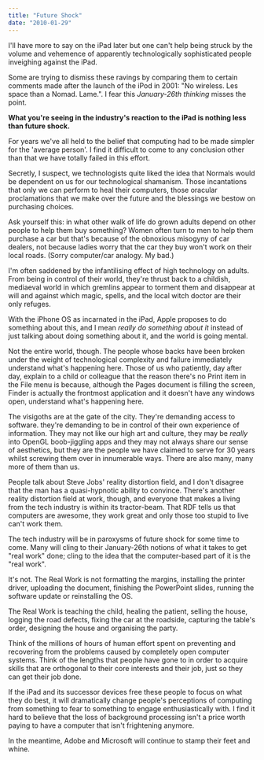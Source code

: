 ```yaml
---
title: "Future Shock"
date: "2010-01-29"
---
```


I'll have more to say on the iPad later but one can't help being struck by the volume and vehemence of apparently technologically sophisticated people inveighing against the iPad.

Some are trying to dismiss these ravings by comparing them to certain comments made after the launch of the iPod in 2001: "No wireless. Les space than a Nomad. Lame.". I fear this _January-26th thinking_ misses the point.

**What you're seeing in the industry's reaction to the iPad is nothing less than future shock.**

For years we've all held to the belief that computing had to be made simpler for the 'average person'. I find it difficult to come to any conclusion other than that we have totally failed in this effort.

Secretly, I suspect, we technologists quite liked the idea that Normals would be dependent on us for our technological shamanism. Those incantations that only we can perform to heal their computers, those oracular proclamations that we make over the future and the blessings we bestow on purchasing choices.

Ask yourself this: in what other walk of life do grown adults depend on other people to help them buy something? Women often turn to men to help them purchase a car but that's because of the obnoxious misogyny of car dealers, not because ladies worry that the car they buy won't work on their local roads. (Sorry computer/car analogy. My bad.)

I'm often saddened by the infantilising effect of high technology on adults. From being in control of their world, they're thrust back to a childish, mediaeval world in which gremlins appear to torment them and disappear at will and against which magic, spells, and the local witch doctor are their only refuges.

With the iPhone OS as incarnated in the iPad, Apple proposes to do something about this, and I mean _really do something about it_ instead of just talking about doing something about it, and the world is going mental.

Not the entire world, though. The people whose backs have been broken under the weight of technological complexity and failure immediately understand what's happening here. Those of us who patiently, day after day, explain to a child or colleague that the reason there's no Print item in the File menu is because, although the Pages document is filling the screen, Finder is actually the frontmost application and it doesn't have any windows open, understand what's happening here.

The visigoths are at the gate of the city. They're demanding access to software. they're demanding to be in control of their own experience of information. They may not like our high art and culture, they may be _really_ into OpenGL boob-jiggling apps and they may not always share our sense of aesthetics, but they are the people we have claimed to serve for 30 years whilst screwing them over in innumerable ways. There are also many, many more of them than us.

People talk about Steve Jobs' reality distortion field, and I don't disagree that the man has a quasi-hypnotic ability to convince. There's another reality distortion field at work, though, and everyone that makes a living from the tech industry is within its tractor-beam. That RDF tells us that computers are awesome, they work great and only those too stupid to live can't work them.

The tech industry will be in paroxysms of future shock for some time to come. Many will cling to their January-26th notions of what it takes to get "real work" done; cling to the idea that the computer-based part of it is the "real work".

It's not. The Real Work is not formatting the margins, installing the printer driver, uploading the document, finishing the PowerPoint slides, running the software update or reinstalling the OS.

The Real Work is teaching the child, healing the patient, selling the house, logging the road defects, fixing the car at the roadside, capturing the table's order, designing the house and organising the party.

Think of the millions of hours of human effort spent on preventing and recovering from the problems caused by completely open computer systems. Think of the lengths that people have gone to in order to acquire skills that are orthogonal to their core interests and their job, just so they can get their job done.

If the iPad and its successor devices free these people to focus on what they do best, it will dramatically change people's perceptions of computing from something to fear to something to engage enthusiastically with. I find it hard to believe that the loss of background processing isn't a price worth paying to have a computer that isn't frightening anymore.

In the meantime, Adobe and Microsoft will continue to stamp their feet and whine.
